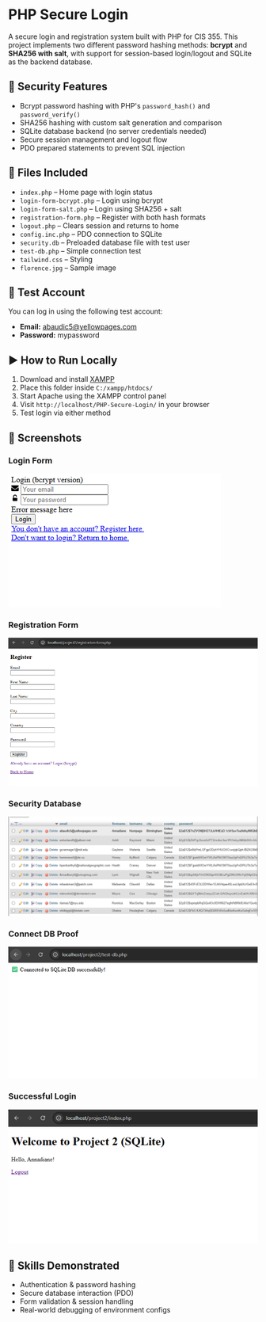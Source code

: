 # PHP Secure Login

A secure login and registration system built with PHP for CIS 355. This project implements two different password hashing methods: **bcrypt** and **SHA256 with salt**, with support for session-based login/logout and SQLite as the backend database.

## 🔐 Security Features

- Bcrypt password hashing with PHP's `password_hash()` and `password_verify()`
- SHA256 hashing with custom salt generation and comparison
- SQLite database backend (no server credentials needed)
- Secure session management and logout flow
- PDO prepared statements to prevent SQL injection

## 📁 Files Included

- `index.php` – Home page with login status
- `login-form-bcrypt.php` – Login using bcrypt
- `login-form-salt.php` – Login using SHA256 + salt
- `registration-form.php` – Register with both hash formats
- `logout.php` – Clears session and returns to home
- `config.inc.php` – PDO connection to SQLite
- `security.db` – Preloaded database file with test user
- `test-db.php` – Simple connection test
- `tailwind.css` – Styling
- `florence.jpg` – Sample image

## 🧪 Test Account

You can log in using the following test account:

- **Email:** abaudic5@yellowpages.com
- **Password:** mypassword

## ▶️ How to Run Locally

1. Download and install [XAMPP](https://www.apachefriends.org/index.html)
2. Place this folder inside `C:/xampp/htdocs/`
3. Start Apache using the XAMPP control panel
4. Visit `http://localhost/PHP-Secure-Login/` in your browser
5. Test login via either method

## 📸 Screenshots

### Login Form
![Login Form](screenshots/login-form.png)

### Registration Form
![Registration Form](screenshots/registration-form.png)

### Security Database
![Registration Form](screenshots/security-db.png)

### Connect DB Proof
![Registration Form](screenshots/connect-db.png)

### Successful Login
![Registration Form](screenshots/login-success.png)

## 🧠 Skills Demonstrated

- Authentication & password hashing
- Secure database interaction (PDO)
- Form validation & session handling
- Real-world debugging of environment configs
